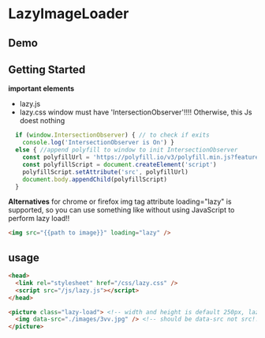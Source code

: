 # LazyImageLoader

## Demo

## Getting Started

**important elements**
- lazy.js
- lazy.css
window must have 'IntersectionObserver'!!!! Otherwise, this Js doest nothing
```Javascript
  if (window.IntersectionObserver) { // to check if exits
    console.log('IntersectionObserver is On') } 
  else { //append polyfill to window to init IntersectionObserver
    const polyfillUrl = 'https://polyfill.io/v3/polyfill.min.js?features=IntersectionObserver'
    const polyfillScript = document.createElement('script')
    polyfillScript.setAttribute('src', polyfillUrl)
    document.body.appendChild(polyfillScript)
  }
```
**Alternatives**
for chrome or firefox img tag attribute loading="lazy" is supported, so you can use something like without using JavaScript to perform lazy load!!
```html
<img src="{{path to image}}" loading="lazy" />
```

## usage
```html
<head>
  <link rel="stylesheet" href="/css/lazy.css" />
  <script src="/js/lazy.js"></script>
</head>
```

```html
<picture class="lazy-load"> <!-- width and height is default 250px, lazy-load class is a must -->
  <img data-src="./images/3vv.jpg" /> <!-- should be data-src not src!!! -->
</picture>
```
